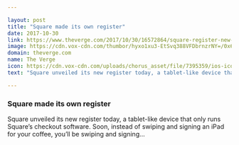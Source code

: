 ```yaml
---

layout: post
title: "Square made its own register"
date: 2017-10-30
link: https://www.theverge.com/2017/10/30/16572864/square-register-new-buying-coffee-what-new-tablet
image: https://cdn.vox-cdn.com/thumbor/hyxo1xu3-EtSvq388VFDbrnzrNY=/0x69:1360x781/fit-in/1200x630/cdn.vox-cdn.com/uploads/chorus_asset/file/9568885/5299b1f5c4ba63ba585e.jpg
domain: theverge.com
name: The Verge
icon: https://cdn.vox-cdn.com/uploads/chorus_asset/file/7395359/ios-icon.0.png
text: "Square unveiled its new register today, a tablet-like device that only runs Square’s checkout software. Soon, instead of swiping and signing an iPad for your coffee, you’ll be swiping and signing..."

---
```


### Square made its own register

Square unveiled its new register today, a tablet-like device that only runs Square’s checkout software. Soon, instead of swiping and signing an iPad for your coffee, you’ll be swiping and signing...